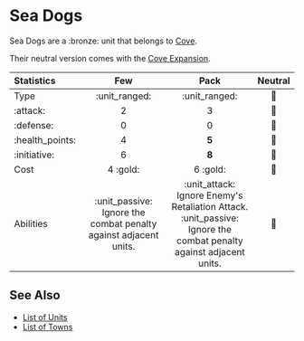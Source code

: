 # Sea Dogs

Sea Dogs are a :bronze: unit that belongs to [Cove](../towns/cove.md).

Their neutral version comes with the [Cove Expansion](../content.md).


| Statistics | Few | Pack | Neutral |
| :--- | :---: | :---: | :---: |
| Type | :unit_ranged: | :unit_ranged: | 🚧 |
| :attack: | 2 | 3 | 🚧 |
| :defense: | 0 | 0 | 🚧 |
| :health_points: | 4 | **5** | 🚧 |
| :initiative: | 6 | **8** | 🚧 |
| Cost | 4 :gold: | 6 :gold: | 🚧 |
| Abilities | :unit_passive: Ignore the combat penalty against adjacent units. | :unit_attack: Ignore Enemy's Retaliation Attack.<br>:unit_passive: Ignore the combat penalty against adjacent units. | 🚧 |


## See Also

- [List of Units](../units.md)
- [List of Towns](../towns.md)
